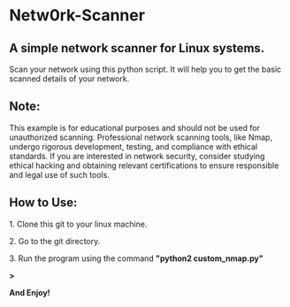 # Netw0rk-Scanner
<h2> A simple network scanner for Linux systems. </h2>

<p> Scan your network using this python script. It will help you to get the basic scanned details of your network. </p>

<h2> Note: </h2>
<p> This example is for educational purposes and should not be used for unauthorized scanning. Professional network scanning tools, like Nmap, undergo rigorous development, testing, and compliance with ethical standards. If you are interested in network security, consider studying ethical hacking and obtaining relevant certifications to ensure responsible and legal use of such tools. </p>

<h2> How to Use: </h2>
 
<p> 1. Clone this git to your linux machine. </p>
<p> 2. Go to the git directory. </p>
<p> 3. Run the program using the command <b>"python2 custom_nmap.py" </p>>
<p> And Enjoy!</p>
